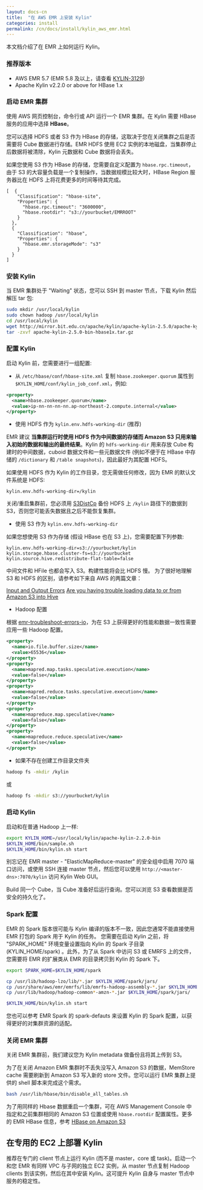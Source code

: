 ```yaml
---
layout: docs-cn
title:  "在 AWS EMR 上安装 Kylin"
categories: install
permalink: /cn/docs/install/kylin_aws_emr.html
---
```


本文档介绍了在 EMR 上如何运行 Kylin。



### 推荐版本
* AWS EMR 5.7 (EMR 5.8 及以上，请查看 [KYLIN-3129](https://issues.apache.org/jira/browse/KYLIN-3129))
* Apache Kylin v2.2.0 or above for HBase 1.x



### 启动 EMR 集群

使用 AWS 网页控制台，命令行或 API 运行一个 EMR 集群。在 Kylin 需要 HBase 服务的应用中选择 **HBase**。 

您可以选择 HDFS 或者 S3 作为 HBase 的存储，这取决于您在关闭集群之后是否需要将 Cube 数据进行存储。EMR HDFS 使用 EC2 实例的本地磁盘，当集群停止后数据将被清除，Kylin 元数据和 Cube 数据将会丢失。

如果您使用 S3 作为 HBase 的存储，您需要自定义配置为 `hbase.rpc.timeout`，由于 S3 的大容量负载是一个复制操作，当数据规模比较大时，HBase Region 服务器比在 HDFS 上将花费更多的时间等待其完成。

```
[  {
    "Classification": "hbase-site",
    "Properties": {
      "hbase.rpc.timeout": "3600000",
      "hbase.rootdir": "s3://yourbucket/EMRROOT"
    }
  },
  {
    "Classification": "hbase",
    "Properties": {
      "hbase.emr.storageMode": "s3"
    }
  }
]
```



### 安装 Kylin

当 EMR 集群处于 "Waiting" 状态，您可以 SSH 到 master 节点，下载 Kylin 然后解压 tar 包:

```sh
sudo mkdir /usr/local/kylin
sudo chown hadoop /usr/local/kylin
cd /usr/local/kylin
wget http://mirror.bit.edu.cn/apache/kylin/apache-kylin-2.5.0/apache-kylin-2.5.0-bin-hbase1x.tar.gz
tar -zxvf apache-kylin-2.5.0-bin-hbase1x.tar.gz
```

### 配置 Kylin

启动 Kylin 前，您需要进行一组配置:

- 从 `/etc/hbase/conf/hbase-site.xml` 复制 `hbase.zookeeper.quorum` 属性到 `$KYLIN_HOME/conf/kylin_job_conf.xml`，例如:


```xml
<property>
  <name>hbase.zookeeper.quorum</name>
  <value>ip-nn-nn-nn-nn.ap-northeast-2.compute.internal</value>
</property>
```

- 使用 HDFS 作为 `kylin.env.hdfs-working-dir` (推荐)

EMR 建议 **当集群运行时使用 HDFS 作为中间数据的存储而 Amazon S3 只用来输入初始的数据和输出的最终结果**。Kylin 的 `hdfs-working-dir` 用来存放 Cube 构建时的中间数据，cuboid 数据文件和一些元数据文件 (例如不便于在 HBase 中存储的 `/dictionary` 和 `/table snapshots`)，因此最好为其配置 HDFS。 

如果使用 HDFS 作为 Kylin 的工作目录，您无需做任何修改，因为 EMR 的默认文件系统是 HDFS:

```properties
kylin.env.hdfs-working-dir=/kylin
```

关闭/重启集群前，您必须用 [S3DistCp](https://docs.aws.amazon.com/emr/latest/ReleaseGuide/UsingEMR_s3distcp.html) 备份 HDFS 上 `/kylin` 路径下的数据到 S3，否则您可能丢失数据且之后不能恢复集群。

- 使用 S3 作为 `kylin.env.hdfs-working-dir`

如果您想使用 S3 作为存储 (假设 HBase 也在 S3 上)，您需要配置下列参数:

```properties
kylin.env.hdfs-working-dir=s3://yourbucket/kylin
kylin.storage.hbase.cluster-fs=s3://yourbucket
kylin.source.hive.redistribute-flat-table=false
```

中间文件和 HFile 也都会写入 S3。构建性能将会比 HDFS 慢。
为了很好地理解 S3 和 HDFS 的区别，请参考如下来自 AWS 的两篇文章：

[Input and Output Errors](https://docs.aws.amazon.com/emr/latest/ManagementGuide/emr-troubleshoot-errors-io.html)
[Are you having trouble loading data to or from Amazon S3 into Hive](https://docs.aws.amazon.com/emr/latest/ManagementGuide/emr-troubleshoot-error-hive.html#emr-troubleshoot-error-hive-3)


- Hadoop 配置

根据 [emr-troubleshoot-errors-io](https://docs.aws.amazon.com/emr/latest/ManagementGuide/emr-troubleshoot-errors-io.html)，为在 S3 上获得更好的性能和数据一致性需要应用一些 Hadoop 配置。 

```xml
<property>
  <name>io.file.buffer.size</name>
  <value>65536</value>
</property>
<property>
  <name>mapred.map.tasks.speculative.execution</name>
  <value>false</value>
</property>
<property>
  <name>mapred.reduce.tasks.speculative.execution</name>
  <value>false</value>
</property>
<property>
  <name>mapreduce.map.speculative</name>
  <value>false</value>
</property>
<property>
  <name>mapreduce.reduce.speculative</name>
  <value>false</value>
</property>

```


- 如果不存在创建工作目录文件夹

```sh
hadoop fs -mkdir /kylin 
```

或

```sh
hadoop fs -mkdir s3://yourbucket/kylin
```

### 启动 Kylin

启动和在普通 Hadoop 上一样:

```sh
export KYLIN_HOME=/usr/local/kylin/apache-kylin-2.2.0-bin
$KYLIN_HOME/bin/sample.sh
$KYLIN_HOME/bin/kylin.sh start
```

别忘记在 EMR master - "ElasticMapReduce-master" 的安全组中启用 7070 端口访问，或使用 SSH 连接 master 节点，然后您可以使用 `http://<master-dns>:7070/kylin` 访问 Kylin Web GUI。

Build 同一个 Cube，当 Cube 准备好后运行查询。您可以浏览 S3 查看数据是否安全的持久化了。



### Spark 配置

EMR 的 Spark 版本很可能与 Kylin 编译的版本不一致，因此您通常不能直接使用 EMR 打包的 Spark 用于 Kylin 的任务。 您需要在启动 Kylin 之前，将 "SPARK_HOME" 环境变量设置指向 Kylin 的 Spark 子目录 (KYLIN_HOME/spark) 。此外，为了从 Spark 中访问 S3 或 EMRFS 上的文件，您需要将 EMR 的扩展类从 EMR 的目录拷贝到 Kylin 的 Spark 下。

```sh
export SPARK_HOME=$KYLIN_HOME/spark

cp /usr/lib/hadoop-lzo/lib/*.jar $KYLIN_HOME/spark/jars/
cp /usr/share/aws/emr/emrfs/lib/emrfs-hadoop-assembly-*.jar $KYLIN_HOME/spark/jars/
cp /usr/lib/hadoop/hadoop-common*-amzn-*.jar $KYLIN_HOME/spark/jars/

$KYLIN_HOME/bin/kylin.sh start
```

您也可以参考 EMR Spark 的 spark-defauts 来设置 Kylin 的 Spark 配置，以获得更好的对集群资源的适配。



### 关闭 EMR 集群

关闭 EMR 集群前，我们建议您为 Kylin metadata 做备份且将其上传到 S3。

为了在关闭 Amazon EMR 集群时不丢失没写入 Amazon S3 的数据，MemStore cache 需要刷新到 Amazon S3 写入新的 store 文件。您可以运行 EMR 集群上提供的 shell 脚本来完成这个需求。 

```sh
bash /usr/lib/hbase/bin/disable_all_tables.sh
```

为了用同样的 Hbase 数据重启一个集群，可在 AWS Management Console 中指定和之前集群相同的 Amazon S3 位置或使用 `hbase.rootdir` 配置属性。更多的 EMR HBase 信息，参考 [HBase on Amazon S3](https://docs.aws.amazon.com/emr/latest/ReleaseGuide/emr-hbase-s3.html)

	
## 在专用的 EC2 上部署 Kylin 

推荐在专门的 client 节点上运行 Kylin (而不是 master，core 或 task)。启动一个和您 EMR 有同样 VPC 与子网的独立 EC2 实例，从 master 节点复制 Hadoop clients 到该实例，然后在其中安装 Kylin。这可提升 Kylin 自身与 master 节点中服务的稳定性。 
	